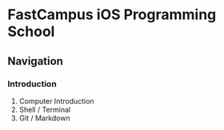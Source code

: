 <h1> FastCampus iOS Programming School </h1>

<h2> Navigation </h2>

<h3> Introduction </h3>

1. Computer Introduction
2. Shell / Terminal
3. Git / Markdown
